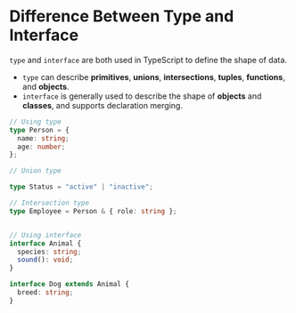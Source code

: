 # Difference Between Type and Interface

`type` and `interface` are both used in TypeScript to define the shape of data. 

- `type` can describe **primitives**, **unions**, **intersections**, **tuples**, **functions**, and **objects**.
- `interface` is generally used to describe the shape of **objects** and **classes**, and supports declaration merging.

```ts
// Using type
type Person = {
  name: string;
  age: number;
};

// Union type

type Status = "active" | "inactive"; 

// Intersection type
type Employee = Person & { role: string }; 


// Using interface
interface Animal {
  species: string;
  sound(): void;
}

interface Dog extends Animal {
  breed: string;
}
